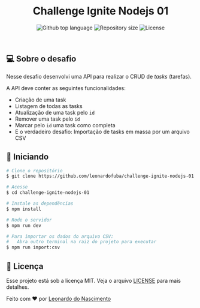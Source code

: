 <h1 align="center">Challenge Ignite Nodejs 01</h1>

<p align="center">
  <img alt="Github top language" src="https://img.shields.io/github/languages/top/leonardofuba/challenge-ignite-nodejs-01?color=56BEB8">
  <img alt="Repository size" src="https://img.shields.io/github/repo-size/leonardofuba/challenge-ignite-nodejs-01?color=56BEB8">
  <img alt="License" src="https://img.shields.io/github/license/leonardofuba/challenge-ignite-nodejs-01?color=56BEB8">
</p>

<br>

## 💻 Sobre o desafio ##

Nesse desafio desenvolvi uma API para realizar o CRUD de *tasks* (tarefas).

A API deve conter as seguintes funcionalidades:

- Criação de uma task
- Listagem de todas as tasks
- Atualização de uma task pelo `id`
- Remover uma task pelo `id`
- Marcar pelo `id` uma task como completa
- E o verdadeiro desafio: Importação de tasks em massa por um arquivo CSV

## 🚀 Iniciando ##

```bash
# Clone o repositório
$ git clone https://github.com/leonardofuba/challenge-ignite-nodejs-01

# Acesse
$ cd challenge-ignite-nodejs-01

# Instale as dependências
$ npm install

# Rode o servidor
$ npm run dev

# Para importar os dados do arquivo CSV: 
#   Abra outro terminal na raiz do projeto para executar 
$ npm run import:csv
```

## 📝 Licença

Esse projeto está sob a licença MIT. Veja o arquivo [LICENSE](LICENSE) para mais detalhes.


Feito com :heart: por <a href="https://github.com/leonardofuba" target="_blank">Leonardo do Nascimento</a>
